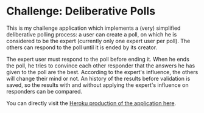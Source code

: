 # Challenge: Deliberative Polls

This is my challenge application which implements a (very) simplified deliberative polling process: a user can create a poll, on which he is considered to be the expert (currently only one expert user per poll). The others can respond to the poll until it is ended by its creator.

The expert user must respond to the poll before ending it. When he ends the poll, he tries to convince each other responder that the answers he has given to the poll are the best. According to the expert's influence, the others will change their mind or not. An history of the results before validation is saved, so the results with and without applying the expert's influence on responders can be compared.

You can directly visit the [Heroku production of the application here](http://deliberativepolls.herokuapp.com).